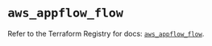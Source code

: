 # `aws_appflow_flow`

Refer to the Terraform Registry for docs: [`aws_appflow_flow`](https://registry.terraform.io/providers/hashicorp/aws/5.60.0/docs/resources/appflow_flow).
